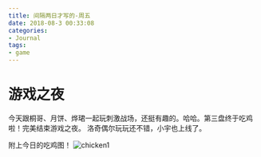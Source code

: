 ```yaml
---
title: 间隔两日才写的-周五 
date: 2018-08-3 00:33:08
categories:
- Journal
tags:
- game
---
```

# 游戏之夜
今天跟桐哥、月饼、烨珺一起玩刺激战场，还挺有趣的。哈哈。第三盘终于吃鸡啦！完美结束游戏之夜。
洛奇偶尔玩玩还不错，小宇也上线了。

附上今日的吃鸡图！
![chicken1](https://drive.google.com/file/d/1DhDXTqcGXpZAsOKnXyqzos5tYSa-1-RU/view?usp=sharing)